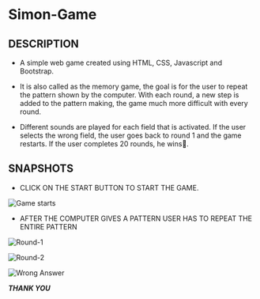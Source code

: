 # Simon-Game
DESCRIPTION
--------------
* A simple web game created using HTML, CSS, Javascript and Bootstrap.

* It is also called as the memory game, the goal is for the user to repeat the pattern shown by the computer. With each round, a new step is added to the pattern making, the game much more difficult with every round.

* Different sounds are played for each field that is activated. If the user selects the wrong field, the user goes back to round 1 and the game restarts. If the user completes 20 rounds, he wins🎊.

SNAPSHOTS
------------
* CLICK ON THE START BUTTON TO START THE GAME.

![Game starts](https://user-images.githubusercontent.com/88843413/132086907-f8855f1f-4cce-4d79-bb4b-405380ad6e1b.png)

* AFTER THE COMPUTER GIVES A PATTERN USER HAS TO REPEAT THE ENTIRE PATTERN

![Round-1](https://user-images.githubusercontent.com/88843413/132087084-29a81d69-86e9-400a-858b-1663dc5cf9b4.png)

![Round-2](https://user-images.githubusercontent.com/88843413/132086827-657f1eb6-fd5c-40cf-b10f-8232b68f685f.png)

![Wrong Answer](https://user-images.githubusercontent.com/88843413/132087121-89b704d1-7311-4992-8801-892db790a554.png)

***THANK YOU***

